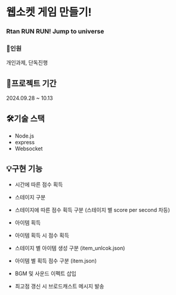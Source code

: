 # 웹소켓 게임 만들기! 

### Rtan RUN RUN! Jump to universe

### 👥인원
개인과제, 단독진행

## 📆프로젝트 기간
2024.09.28 ~ 10.13

## 🛠️기술 스택
* Node.js
* express
* Websocket

## 💡구현 기능
- 시간에 따른 점수 획득
- 스테이지 구분
- 스테이지에 따른 점수 획득 구분 (스테이지 별 score per second 차등)

- 아이템 획득
- 아이템 획득 시 점수 획득
- 스테이지 별 아이템 생성 구분 (item_unlcok.json)
- 아이템 별 획득 점수 구분 (item.json)

- BGM 및 사운드 이펙트 삽입
- 최고점 갱신 시 브로드캐스트 메시지 발송